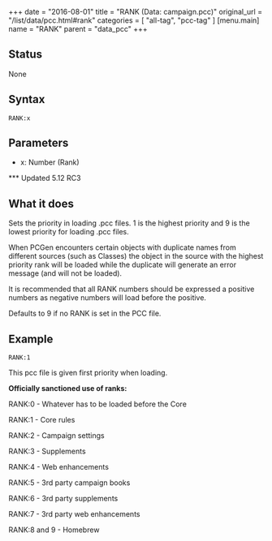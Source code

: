 +++
date = "2016-08-01"
title = "RANK (Data: campaign.pcc)"
original_url = "/list/data/pcc.html#rank"
categories = [ "all-tag", "pcc-tag" ]
[menu.main]
    name = "RANK"
    parent = "data_pcc"
+++

## Status

None

## Syntax

`RANK:x`

## Parameters

-   x: Number (Rank)



<span id="rank"></span> \*\*\* Updated 5.12 RC3

What it does
------------

Sets the priority in loading .pcc files. 1 is the highest priority and 9
is the lowest priority for loading .pcc files.

When PCGen encounters certain objects with duplicate names from
different sources (such as Classes) the object in the source with the
highest priority rank will be loaded while the duplicate will generate
an error message (and will not be loaded).

It is recommended that all RANK numbers should be expressed a positive
numbers as negative numbers will load before the positive.

Defaults to 9 if no RANK is set in the PCC file.

Example
-------

`RANK:1`

This pcc file is given first priority when loading.

**Officially sanctioned use of ranks:**

RANK:0 - Whatever has to be loaded before the Core

RANK:1 - Core rules

RANK:2 - Campaign settings

RANK:3 - Supplements

RANK:4 - Web enhancements

RANK:5 - 3rd party campaign books

RANK:6 - 3rd party supplements

RANK:7 - 3rd party web enhancements

RANK:8 and 9 - Homebrew

